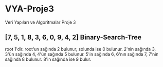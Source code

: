 # VYA-Proje3
Veri Yapıları ve Algoritmalar Proje 3

## [7, 5, 1, 8, 3, 6, 0, 9, 4, 2] Binary-Search-Tree

root 1'dir. root'un sağında 2 bulunur, solunda ise 0 bulunur. 
2'nin sağında 3, 3'ün sağında 4, 4'ün sağında 5 bulunur.
5'in sağında 6, 6'nın sağında 7, 7'nin sağında 8 bulunur.
8'in sağında ise 9 bulur.
